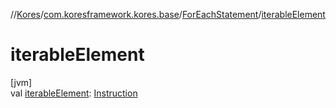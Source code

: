 //[Kores](../../../index.md)/[com.koresframework.kores.base](../index.md)/[ForEachStatement](index.md)/[iterableElement](iterable-element.md)

# iterableElement

[jvm]\
val [iterableElement](iterable-element.md): [Instruction](../../com.koresframework.kores/-instruction/index.md)
